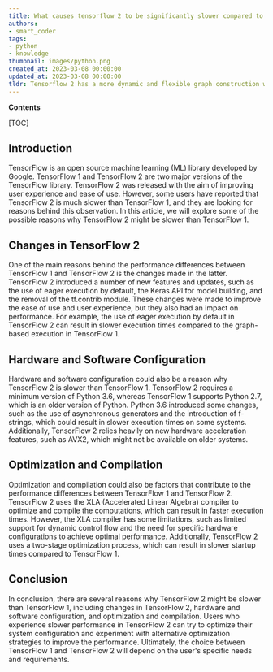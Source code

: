 ```yaml
---
title: What causes tensorflow 2 to be significantly slower compared to tensorflow 1?
authors:
- smart_coder
tags:
- python
- knowledge
thumbnail: images/python.png
created_at: 2023-03-08 00:00:00
updated_at: 2023-03-08 00:00:00
tldr: Tensorflow 2 has a more dynamic and flexible graph construction which can introduce performance overhead compared to the static graph in TensorFlow 1.
---
```


**Contents**

[TOC]

## Introduction
TensorFlow is an open source machine learning (ML) library developed by Google. TensorFlow 1 and TensorFlow 2 are two major versions of the TensorFlow library. TensorFlow 2 was released with the aim of improving user experience and ease of use. However, some users have reported that TensorFlow 2 is much slower than TensorFlow 1, and they are looking for reasons behind this observation. In this article, we will explore some of the possible reasons why TensorFlow 2 might be slower than TensorFlow 1.

## Changes in TensorFlow 2
One of the main reasons behind the performance differences between TensorFlow 1 and TensorFlow 2 is the changes made in the latter. TensorFlow 2 introduced a number of new features and updates, such as the use of eager execution by default, the Keras API for model building, and the removal of the tf.contrib module. These changes were made to improve the ease of use and user experience, but they also had an impact on performance. For example, the use of eager execution by default in TensorFlow 2 can result in slower execution times compared to the graph-based execution in TensorFlow 1.

## Hardware and Software Configuration
Hardware and software configuration could also be a reason why TensorFlow 2 is slower than TensorFlow 1. TensorFlow 2 requires a minimum version of Python 3.6, whereas TensorFlow 1 supports Python 2.7, which is an older version of Python. Python 3.6 introduced some changes, such as the use of asynchronous generators and the introduction of f-strings, which could result in slower execution times on some systems. Additionally, TensorFlow 2 relies heavily on new hardware acceleration features, such as AVX2, which might not be available on older systems.

## Optimization and Compilation
Optimization and compilation could also be factors that contribute to the performance differences between TensorFlow 1 and TensorFlow 2. TensorFlow 2 uses the XLA (Accelerated Linear Algebra) compiler to optimize and compile the computations, which can result in faster execution times. However, the XLA compiler has some limitations, such as limited support for dynamic control flow and the need for specific hardware configurations to achieve optimal performance. Additionally, TensorFlow 2 uses a two-stage optimization process, which can result in slower startup times compared to TensorFlow 1.

## Conclusion
In conclusion, there are several reasons why TensorFlow 2 might be slower than TensorFlow 1, including changes in TensorFlow 2, hardware and software configuration, and optimization and compilation. Users who experience slower performance in TensorFlow 2 can try to optimize their system configuration and experiment with alternative optimization strategies to improve the performance. Ultimately, the choice between TensorFlow 1 and TensorFlow 2 will depend on the user's specific needs and requirements.
